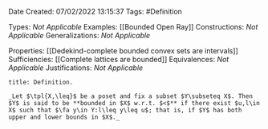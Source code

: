 <div class="topSpace"></div>

Date Created: 07/02/2022 13:15:37
Tags: #Definition

Types: _Not Applicable_
Examples: [[Bounded Open Ray]]
Constructions: _Not Applicable_
Generalizations: _Not Applicable_

Properties: [[Dedekind-complete bounded convex sets are intervals]]
Sufficiencies: [[Complete lattices are bounded]]
Equivalences: _Not Applicable_
Justifications: _Not Applicable_

``` ad-Definition
title: Definition.

_Let $\tpl{X,\leq}$ be a poset and fix a subset $Y\subseteq X$. Then $Y$ is said to be **bounded in $X$ w.r.t. $<$** if there exist $u,l\in X$ such that $\fa y\in Y:l\leq y\leq u$; that is, if $Y$ has both upper and lower bounds in $X$._

```
